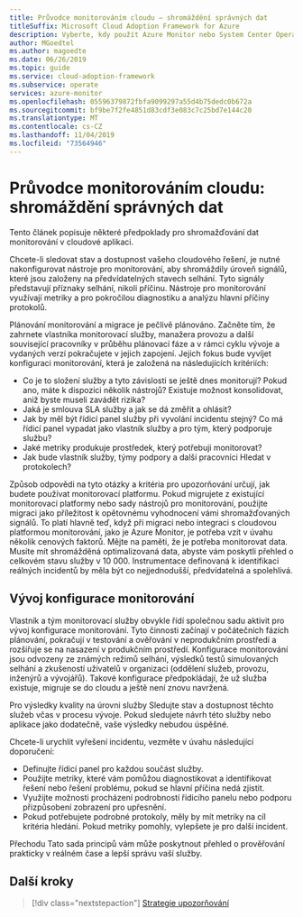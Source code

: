 ```yaml
---
title: Průvodce monitorováním cloudu – shromáždění správných dat
titleSuffix: Microsoft Cloud Adoption Framework for Azure
description: Vyberte, kdy použít Azure Monitor nebo System Center Operations Manager v Microsoft Azure
author: MGoedtel
ms.author: magoedte
ms.date: 06/26/2019
ms.topic: guide
ms.service: cloud-adoption-framework
ms.subservice: operate
services: azure-monitor
ms.openlocfilehash: 05596379872fbfa9099297a55d4b75dedc0b672a
ms.sourcegitcommit: bf9be7f2fe4851d83cdf3e083c7c25bd7e144c20
ms.translationtype: MT
ms.contentlocale: cs-CZ
ms.lasthandoff: 11/04/2019
ms.locfileid: "73564946"
---
```

# <a name="cloud-monitoring-guide-collect-the-right-data"></a>Průvodce monitorováním cloudu: shromáždění správných dat

Tento článek popisuje některé předpoklady pro shromažďování dat monitorování v cloudové aplikaci.

Chcete-li sledovat stav a dostupnost vašeho cloudového řešení, je nutné nakonfigurovat nástroje pro monitorování, aby shromáždily úroveň signálů, které jsou založeny na předvídatelných stavech selhání. Tyto signály představují příznaky selhání, nikoli příčinu. Nástroje pro monitorování využívají metriky a pro pokročilou diagnostiku a analýzu hlavní příčiny protokolů.

Plánování monitorování a migrace je pečlivě plánováno. Začněte tím, že zahrnete vlastníka monitorovací služby, manažera provozu a další související pracovníky v průběhu plánovací fáze a v rámci cyklu vývoje a vydaných verzí pokračujete v jejich zapojení. Jejich fokus bude vyvíjet konfiguraci monitorování, která je založená na následujících kritériích:

- Co je to složení služby a tyto závislosti se ještě dnes monitorují? Pokud ano, máte k dispozici několik nástrojů? Existuje možnost konsolidovat, aniž byste museli zavádět rizika?
- Jaká je smlouva SLA služby a jak se dá změřit a ohlásit?
- Jak by měl být řídicí panel služby při vyvolání incidentu stejný? Co má řídicí panel vypadat jako vlastník služby a pro tým, který podporuje službu?
- Jaké metriky produkuje prostředek, který potřebuji monitorovat?  
- Jak bude vlastník služby, týmy podpory a další pracovníci Hledat v protokolech?

Způsob odpovědi na tyto otázky a kritéria pro upozorňování určují, jak budete používat monitorovací platformu. Pokud migrujete z existující monitorovací platformy nebo sady nástrojů pro monitorování, použijte migraci jako příležitost k opětovnému vyhodnocení vámi shromažďovaných signálů. To platí hlavně teď, když při migraci nebo integraci s cloudovou platformou monitorování, jako je Azure Monitor, je potřeba vzít v úvahu několik cenových faktorů. Mějte na paměti, že je potřeba monitorovat data. Musíte mít shromážděná optimalizovaná data, abyste vám poskytli přehled o celkovém stavu služby v 10 000. Instrumentace definovaná k identifikaci reálných incidentů by měla být co nejjednodušší, předvídatelná a spolehlivá.

## <a name="develop-a-monitoring-configuration"></a>Vývoj konfigurace monitorování

Vlastník a tým monitorovací služby obvykle řídí společnou sadu aktivit pro vývoj konfigurace monitorování. Tyto činnosti začínají v počátečních fázích plánování, pokračují v testování a ověřování v neprodukčním prostředí a rozšiřuje se na nasazení v produkčním prostředí. Konfigurace monitorování jsou odvozeny ze známých režimů selhání, výsledků testů simulovaných selhání a zkušeností uživatelů v organizaci (oddělení služeb, provozu, inženýrů a vývojářů). Takové konfigurace předpokládají, že už služba existuje, migruje se do cloudu a ještě není znovu navržená.

Pro výsledky kvality na úrovni služby Sledujte stav a dostupnost těchto služeb včas v procesu vývoje. Pokud sledujete návrh této služby nebo aplikace jako dodatečně, vaše výsledky nebudou úspěšné.

Chcete-li urychlit vyřešení incidentu, vezměte v úvahu následující doporučení:

- Definujte řídicí panel pro každou součást služby.
- Použijte metriky, které vám pomůžou diagnostikovat a identifikovat řešení nebo řešení problému, pokud se hlavní příčina nedá zjistit.
- Využijte možnosti procházení podrobností řídicího panelu nebo podporu přizpůsobení zobrazení pro upřesnění.
- Pokud potřebujete podrobné protokoly, měly by mít metriky na cíl kritéria hledání. Pokud metriky pomohly, vylepšete je pro další incident.

Přechodu Tato sada principů vám může poskytnout přehled o prověřování prakticky v reálném čase a lepší správu vaší služby.

## <a name="next-steps"></a>Další kroky

> [!div class="nextstepaction"]
> [Strategie upozorňování](./alerting.md)
